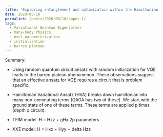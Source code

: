 ```yaml
---
title: 'Exploring entanglement and optimization within the Hamiltonian Variational Ansatz'
date: 2020-08-10
permalink: /posts/2020/08/10/paper-1/
tags:
  - Variational Quantum Eigensolver
  - many-body Physics 
  - over-parameterization
  - initialization
  - barren plateau
---
```


Summary: 

* Using random quantum circuit ansatz with random initialization for VQE leads to the barren plateau phenomenon. These observations suggest that an effective ansatz for VQE requires a circuit that is problem specific.

* Hamiltonian Variational Ansatz (HVA) breaks down hamiltonian into many non-commuting terms (QAOA has two of these). We start with the ground state of one of these terms. These terms are applied p times (depth p circuit). 

* TFIM model: H = Hzz + gHx 
2p parameters

* XXZ model: H = Hxx + Hyy + delta Hzz 
